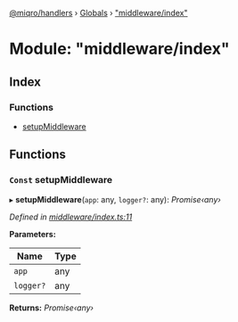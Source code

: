[@miqro/handlers](../README.md) › [Globals](../globals.md) › ["middleware/index"](_middleware_index_.md)

# Module: "middleware/index"

## Index

### Functions

* [setupMiddleware](_middleware_index_.md#const-setupmiddleware)

## Functions

### `Const` setupMiddleware

▸ **setupMiddleware**(`app`: any, `logger?`: any): *Promise‹any›*

*Defined in [middleware/index.ts:11](https://github.com/claukers/miqro-express/blob/0917369/src/middleware/index.ts#L11)*

**Parameters:**

Name | Type |
------ | ------ |
`app` | any |
`logger?` | any |

**Returns:** *Promise‹any›*
